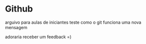 # Github

arguivo para aulas de iniciantes
teste como o git funciona
uma nova mensagem

adoraria receber um feedback =)
